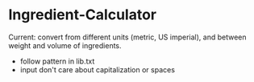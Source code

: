 # Ingredient-Calculator
Current: convert from different units (metric, US imperial), and between weight and volume of ingredients.

* follow pattern in lib.txt
* input don't care about capitalization or spaces
